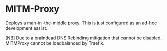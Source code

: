 # MITM-Proxy

Deploys a man-in-the-middle proxy. 
This is just configured as an ad-hoc development assist.

[NB] Due to a braindead DNS Rebinding mitigation that cannot be disabled, MITMProxy cannot be loadbalanced by Traefik.
